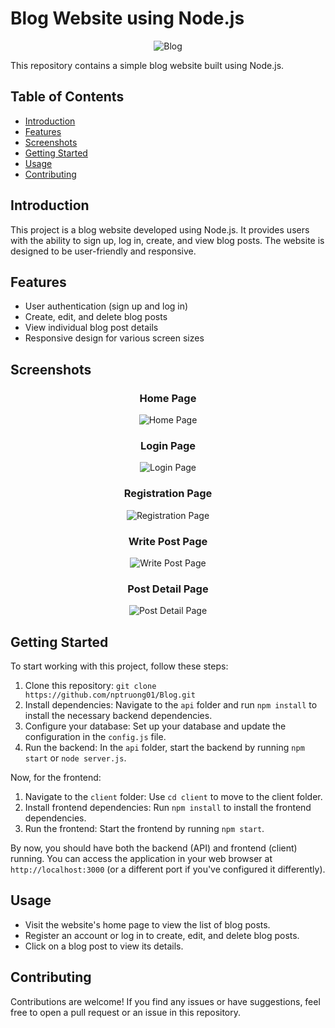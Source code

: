 # Blog Website using Node.js

<div align="center">
  <img src="https://github.com/nptruong01/Blog/assets/113322089/3c4e1fee-d992-4eac-acb9-81426a218345" alt="Blog">
</div>

This repository contains a simple blog website built using Node.js.

## Table of Contents

- [Introduction](#introduction)
- [Features](#features)
- [Screenshots](#screenshots)
- [Getting Started](#getting-started)
- [Usage](#usage)
- [Contributing](#contributing)

## Introduction

This project is a blog website developed using Node.js. It provides users with the ability to sign up, log in, create, and view blog posts. The website is designed to be user-friendly and responsive.

## Features

- User authentication (sign up and log in)
- Create, edit, and delete blog posts
- View individual blog post details
- Responsive design for various screen sizes

## Screenshots

<div align="center">

### Home Page
![Home Page](https://github.com/nptruong01/Blog/assets/113322089/3c4e1fee-d992-4eac-acb9-81426a218345)

### Login Page
![Login Page](https://github.com/nptruong01/Blog/assets/113322089/450be08f-e814-4512-b82d-07606c79fb79)

### Registration Page
![Registration Page](https://github.com/nptruong01/Blog/assets/113322089/0ce6e3b9-5aa6-4266-93a2-d975c4ed5ed3)

### Write Post Page
![Write Post Page](https://github.com/nptruong01/Blog/assets/113322089/4bfc6929-3b85-4a00-bf8c-3bcf28f0eb20)

### Post Detail Page
![Post Detail Page](https://github.com/nptruong01/Blog/assets/113322089/4f391440-8b73-4621-8e68-7daec9c6ce8b)

</div>

## Getting Started

To start working with this project, follow these steps:

1. Clone this repository: `git clone https://github.com/nptruong01/Blog.git`
2. Install dependencies: Navigate to the `api` folder and run `npm install` to install the necessary backend dependencies.
3. Configure your database: Set up your database and update the configuration in the `config.js` file.
4. Run the backend: In the `api` folder, start the backend by running `npm start` or `node server.js`.

Now, for the frontend:

1. Navigate to the `client` folder: Use `cd client` to move to the client folder.
2. Install frontend dependencies: Run `npm install` to install the frontend dependencies.
3. Run the frontend: Start the frontend by running `npm start`.

By now, you should have both the backend (API) and frontend (client) running. You can access the application in your web browser at `http://localhost:3000` (or a different port if you've configured it differently).

## Usage

- Visit the website's home page to view the list of blog posts.
- Register an account or log in to create, edit, and delete blog posts.
- Click on a blog post to view its details.

## Contributing

Contributions are welcome! If you find any issues or have suggestions, feel free to open a pull request or an issue in this repository.
